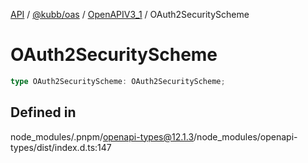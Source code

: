 [API](../../../../../packages.md) / [@kubb/oas](../../../index.md) / [OpenAPIV3\_1](../index.md) / OAuth2SecurityScheme

# OAuth2SecurityScheme

```ts
type OAuth2SecurityScheme: OAuth2SecurityScheme;
```

## Defined in

node\_modules/.pnpm/openapi-types@12.1.3/node\_modules/openapi-types/dist/index.d.ts:147
